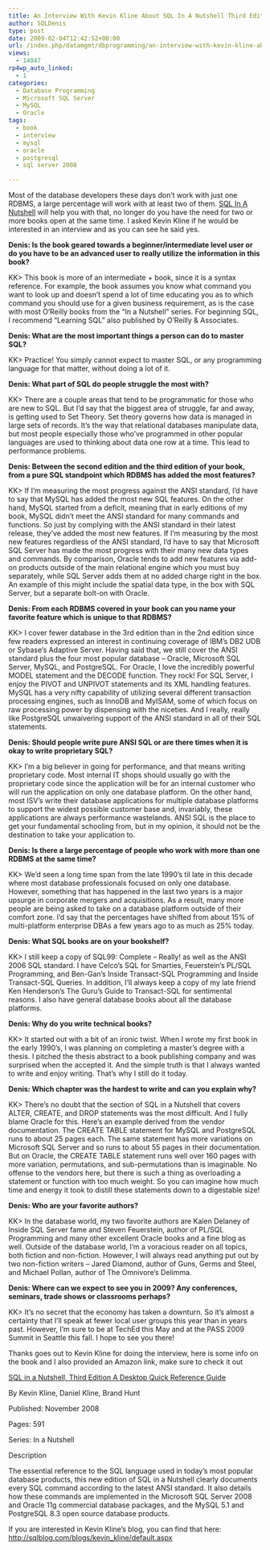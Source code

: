 ```yaml
---
title: An Interview With Kevin Kline About SQL In A Nutshell Third Edition
author: SQLDenis
type: post
date: 2009-02-04T12:42:52+00:00
url: /index.php/datamgmt/dbprogramming/an-interview-with-kevin-kline-about-sql/
views:
  - 14047
rp4wp_auto_linked:
  - 1
categories:
  - Database Programming
  - Microsoft SQL Server
  - MySQL
  - Oracle
tags:
  - book
  - interview
  - mysql
  - oracle
  - postgresql
  - sql server 2008

---
```

Most of the database developers these days don&#8217;t work with just one RDBMS, a large percentage will work with at least two of them. [SQL In A Nutshell][1] will help you with that, no longer do you have the need for two or more books open at the same time. I asked Kevin Kline if he would be interested in an interview and as you can see he said yes.

**Denis: Is the book geared towards a beginner/intermediate level user or do you have to be an advanced user to really utilize the information in this book?**

KK> This book is more of an intermediate + book, since it is a syntax reference. For example, the book assumes you know what command you want to look up and doesn&#8217;t spend a lot of time educating you as to which command you should use for a given business requirement, as is the case with most O&#8217;Reilly books from the &#8220;In a Nutshell&#8221; series. For beginning SQL, I recommend &#8220;Learning SQL&#8221; also published by O&#8217;Reilly & Associates.

**Denis: What are the most important things a person can do to master SQL?**

KK> Practice! You simply cannot expect to master SQL, or any programming language for that matter, without doing a lot of it.

**Denis: What part of SQL do people struggle the most with?**

KK> There are a couple areas that tend to be programmatic for those who are new to SQL. But I&#8217;d say that the biggest area of struggle, far and away, is getting used to Set Theory. Set theory governs how data is managed in large sets of records. It&#8217;s the way that relational databases manipulate data, but most people especially those who&#8217;ve programmed in other popular languages are used to thinking about data one row at a time. This lead to performance problems.

**Denis: Between the second edition and the third edition of your book, from a pure SQL standpoint which RDBMS has added the most features?**

KK> If I&#8217;m measuring the most progress against the ANSI standard, I&#8217;d have to say that MySQL has added the most new SQL features. On the other hand, MySQL started from a deficit, meaning that in early editions of my book, MySQL didn&#8217;t meet the ANSI standard for many commands and functions. So just by complying with the ANSI standard in their latest release, they&#8217;ve added the most new features. If I&#8217;m measuring by the most new features regardless of the ANSI standard, I&#8217;d have to say that Microsoft SQL Server has made the most progress with their many new data types and commands. By comparison, Oracle tends to add new features via add-on products outside of the main relational engine which you must buy separately, while SQL Server adds them at no added charge right in the box. An example of this might include the spatial data type, in the box with SQL Server, but a separate bolt-on with Oracle.

**Denis: From each RDBMS covered in your book can you name your favorite feature which is unique to that RDBMS?**

KK> I cover fewer database in the 3rd edition than in the 2nd edition since few readers expressed an interest in continuing coverage of IBM&#8217;s DB2 UDB or Sybase&#8217;s Adaptive Server. Having said that, we still cover the ANSI standard plus the four most popular database &#8211; Oracle, Microsoft SQL Server, MySQL, and PostgreSQL. For Oracle, I love the incredibly powerful MODEL statement and the DECODE function. They rock! For SQL Server, I enjoy the PIVOT and UNPIVOT statements and its XML handling features. MySQL has a very nifty capability of utilizing several different transaction processing engines, such as InnoDB and MyISAM, some of which focus on raw processing power by dispensing with the niceties. And I really, really like PostgreSQL unwaivering support of the ANSI standard in all of their SQL statements.

**Denis: Should people write pure ANSI SQL or are there times when it is okay to write proprietary SQL?**

KK> I&#8217;m a big believer in going for performance, and that means writing proprietary code. Most internal IT shops should usually go with the proprietary code since the application will be for an internal customer who will run the application on only one database platform. On the other hand, most ISV&#8217;s write their database applications for multiple database platforms to support the widest possible customer base and, invariably, these applications are always performance wastelands. ANSI SQL is the place to get your fundamental schooling from, but in my opinion, it should not be the destination to take your application to.

**Denis: Is there a large percentage of people who work with more than one RDBMS at the same time?**

KK> We&#8217;d seen a long time span from the late 1990&#8217;s til late in this decade where most database professionals focused on only one database. However, something that has happened in the last two years is a major upsurge in corporate mergers and acquisitions. As a result, many more people are being asked to take on a database platform outside of their comfort zone. I&#8217;d say that the percentages have shifted from about 15% of multi-platform enterprise DBAs a few years ago to as much as 25% today.

**Denis: What SQL books are on your bookshelf?**

KK> I still keep a copy of SQL99: Complete &#8211; Really! as well as the ANSI 2006 SQL standard. I have Celco&#8217;s SQL for Smarties, Feuerstein&#8217;s PL/SQL Programming, and Ben-Gan&#8217;s Inside Transact-SQL Programming and Inside Transact-SQL Queries. In addition, I&#8217;ll always keep a copy of my late friend Ken Henderson&#8217;s The Guru&#8217;s Guide to Transact-SQL for sentimental reasons. I also have general database books about all the database platforms.

**Denis: Why do you write technical books?**

KK> It started out with a bit of an ironic twist. When I wrote my first book in the early 1990&#8217;s, I was planning on completing a master&#8217;s degree with a thesis. I pitched the thesis abstract to a book publishing company and was surprised when the accepted it. And the simple truth is that I always wanted to write and enjoy writing. That&#8217;s why I still do it today.

**Denis: Which chapter was the hardest to write and can you explain why?**

KK> There&#8217;s no doubt that the section of SQL in a Nutshell that covers ALTER, CREATE, and DROP statements was the most difficult. And I fully blame Oracle for this. Here&#8217;s an example derived from the vendor documentation. The CREATE TABLE statement for MySQL and PostgreSQL runs to about 25 pages each. The same statement has more variations on Microsoft SQL Server and so runs to about 55 pages in their documentation. But on Oracle, the CREATE TABLE statement runs well over 160 pages with more variation, permutations, and sub-permutations than is imaginable. No offense to the vendors here, but there is such a thing as overloading a statement or function with too much weight. So you can imagine how much time and energy it took to distill these statements down to a digestable size!

**Denis: Who are your favorite authors?**

KK> In the database world, my two favorite authors are Kalen Delaney of Inside SQL Server fame and Steven Feuerstein, author of PL/SQL Programming and many other excellent Oracle books and a fine blog as well. Outside of the database world, I&#8217;m a voracious reader on all topics, both fiction and non-fiction. However, I will always read anything put out by two non-fiction writers &#8211; Jared Diamond, author of Guns, Germs and Steel, and Michael Pollan, author of The Omnivore&#8217;s Delimma.

**Denis: Where can we expect to see you in 2009? Any conferences, seminars, trade shows or classrooms perhaps?**

KK> It&#8217;s no secret that the economy has taken a downturn. So it&#8217;s almost a certainty that I&#8217;ll speak at fewer local user groups this year than in years past. However, I&#8217;m sure to be at TechEd this May and at the PASS 2009 Summit in Seattle this fall. I hope to see you there!

Thanks goes out to Kevin Kline for doing the interview, here is some info on the book and I also provided an Amazon link, make sure to check it out

[SQL in a Nutshell, Third Edition A Desktop Quick Reference Guide][1]
  
By Kevin Kline, Daniel Kline, Brand Hunt
  
Published: November 2008
  
Pages: 591
  
Series: In a Nutshell

Description
  
The essential reference to the SQL language used in today&#8217;s most popular database products, this new edition of SQL in a Nutshell clearly documents every SQL command according to the latest ANSI standard. It also details how these commands are implemented in the Microsoft SQL Server 2008 and Oracle 11g commercial database packages, and the MySQL 5.1 and PostgreSQL 8.3 open source database products.

If you are interested in Kevin Kline&#8217;s blog, you can find that here: http://sqlblog.com/blogs/kevin_kline/default.aspx

 [1]: http://www.amazon.com/gp/product/0596518846?ie=UTF8&tag=sql08-20&linkCode=as2&camp=1789&creative=390957&creativeASIN=0596518846